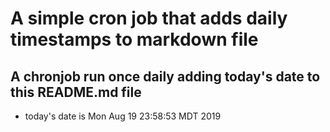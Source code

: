 A simple cron job that adds daily timestamps to markdown file
============================================================
## A chronjob run once daily adding today's date to this README.md file
* today's date is Mon Aug 19 23:58:53 MDT 2019
